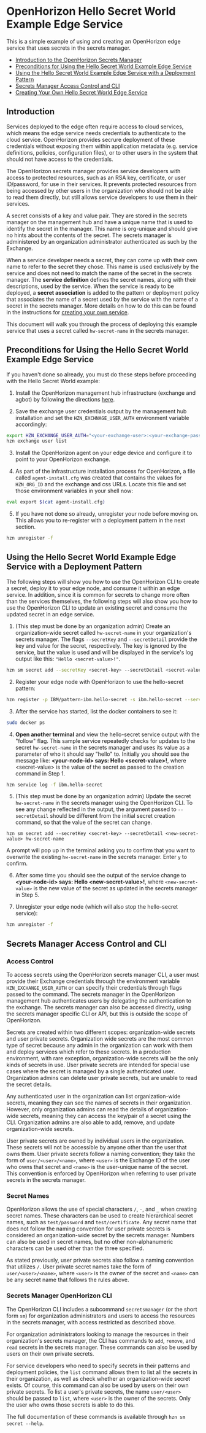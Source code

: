 # OpenHorizon Hello Secret World Example Edge Service

This is a simple example of using and creating an OpenHorizon edge service that uses secrets in the secrets manager.

- [Introduction to the OpenHorizon Secrets Manager](#introduction)
- [Preconditions for Using the Hello Secret World Example Edge Service](#preconditions)
- [Using the Hello Secret World Example Edge Service with a Deployment Pattern](#using-hello-secret-pattern)
- [Secrets Manager Access Control and CLI](#secret-info)
- [Creating Your Own Hello Secret World Edge Service](CreateService.md)

## <a id=introduction></a> Introduction

Services deployed to the edge often require access to cloud services, which means the edge service needs credentials to authenticate to the cloud service. OpenHorizon provides secrure deployment of these credentials without exposing them within application metadata (e.g. service definitions, policies, configuration files), or to other users in the system that should not have access to the credentials.

The OpenHorizon secrets manager provides service developers with access to protected resources, such as an RSA key, certificate, or user ID/password, for use in their services. It prevents protected resources from being accessed by other users in the organization who should not be able to read them directly, but still allows service developers to use them in their services.

A secret consists of a key and value pair. They are stored in the secrets manager on the management hub and have a unique name that is used to identify the secret in the manager. This name is org-unique and should give no hints about the contents of the secret. The secrets manager is administered by an organization administrator authenticated as such by the Exchange.

When a service developer needs a secret, they can come up with their own name to refer to the secret they chose. This name is used exclusively by the service and does not need to match the name of the secret in the secrets manager. The **service definition** defines the secret names, along with their descriptions, used by the service. When the service is ready to be deployed, a **secret association** is added to the pattern or deployment policy that associates the name of a secret used by the service with the name of a secret in the secrets manager. More details on how to do this can be found in the instructions for [creating your own service](CreateService.md).

This document will walk you through the process of deploying this example service that uses a secret called `hw-secret-name` in the secrets manager.

## <a id=preconditions></a> Preconditions for Using the Hello Secret World Example Edge Service

If you haven't done so already, you must do these steps before proceeding with the Hello Secret World example:

1. Install the OpenHorizon management hub infrastructure (exchange and agbot) by following the directions [here](https://github.com/open-horizon/devops/tree/master/mgmt-hub).

2. Save the exchange user credentials output by the management hub installation and set the `HZN_EXCHNAGE_USER_AUTH` environment variable accordingly:

  ```bash
  export HZN_EXCHANGE_USER_AUTH="<your-exchange-user>:<your-exchange-password>"
  hzn exchange user list
  ```

3. Install the OpenHorizon agent on your edge device and configure it to point to your OpenHorizon exchange.

4. As part of the infrastructure installation process for OpenHorizon, a file called `agent-install.cfg` was created that contains the values for `HZN_ORG_ID` and the exchange and css URLs. Locate this file and set those environment variables in your shell now:

  ```bash
  eval export $(cat agent-install.cfg)
  ```

5. If you have not done so already, unregister your node before moving on. This allows you to re-register with a deployment pattern in the next section.

  ```bash
  hzn unregister -f
  ```

## <a id=using-hello-secret-pattern></a> Using the Hello Secret World Example Edge Service with a Deployment Pattern

The following steps will show you how to use the OpenHorizon CLI to create a secret, deploy it to your edge node, and consume it within an edge service. In addition, since it is common for secrets to change more often than the services themselves, the following steps will also show you how to use the OpenHorizon CLI to update an existing secret and consume the updated secret in an edge service.

1. (This step must be done by an organization admin) Create an organization-wide secret called `hw-secret-name` in your organization's secrets manager. The flags `--secretKey` and `--secretDetail` provide the key and value for the secret, respectively. The key is ignored by the service, but the value is used and will be displayed in the service's log output like this: `"Hello <secret-value>!"`.

  ```bash
  hzn sm secret add --secretKey <secret-key> --secretDetail <secret-value> hw-secret-name
  ```

2. Register your edge node with OpenHorizon to use the hello-secret pattern:

  ```bash
  hzn register -p IBM/pattern-ibm.hello-secret -s ibm.hello-secret --serviceorg IBM
  ```

3. After the service has started, list the docker containers to see it:

  ``` bash
  sudo docker ps
  ```

4. **Open another terminal** and view the hello-secret service output with the "follow" flag. This sample service repeatedly checks for updates to the secret `hw-secret-name` in the secrets manager and uses its value as a parameter of who it should say "hello" to. Initially you should see the message like: **\<your-node-id> says: Hello \<secret-value>!**, where \<secret-value> is the value of the secret as passed to the creation command in Step 1.

  ```bash
  hzn service log -f ibm.hello-secret
  ```

5. (This step must be done by an organization admin) Update the secret `hw-secret-name` in the secrets manager using the OpenHorizon CLI. To see any change reflected in the output, the argument passed to `--secretDetail` should be different from the initial secret creation command, so that the value of the secret can change.

  ```
  hzn sm secret add --secretKey <secret-key> --secretDetail <new-secret-value> hw-secret-name
  ```

A prompt will pop up in the terminal asking you to confirm that you want to overwrite the existing `hw-secret-name` in the secrets manager. Enter `y` to confirm.

6. After some time you should see the output of the service change to **\<your-node-id> says: Hello \<new-secret-value>!**, where `<new-secret-value>` is the new value of the secret as updated in the secrets manager in Step 5.

7. Unregister your edge node (which will also stop the hello-secret service):

  ```bash
  hzn unregister -f
  ```

## <a id=secret-info></a> Secrets Manager Access Control and CLI

### Access Control

To access secrets using the OpenHorizon secrets manager CLI, a user must provide their Exchange credentials through the environment variable `HZN_EXCHANGE_USER_AUTH` or can specify their credentials through flags passed to the command. The secrets manager in the OpenHorizon management hub authenticates users by delegating the authentication to the exchange. The secrets manager can also be accessed directly, using the secrets manager specific CLI or API, but this is outside the scope of OpenHorizon.

Secrets are created within two different scopes: organization-wide secrets and user private secrets. Organization wide secrets are the most common type of secret because any admin in the organization can work with them and deploy services which refer to these secrets. In a production environment, with rare exception, organization-wide secrets will be the only kinds of secrets in use. User private secrets are intended for special use cases where the secret is managed by a single authenticated user. Organization admins can delete user private secrets, but are unable to read the secret details.

Any authenticated user in the organization can list organization-wide secrets, meaning they can see the names of secrets in their organization. However, only organization admins can read the details of organization-wide secrets, meaning they can access the key/pair of a secret using the CLI. Organization admins are also able to add, remove, and update organization-wide secrets.

User private secrets are owned by individual users in the organization. These secrets will not be accessible by anyone other than the user that owns them. User private secrets follow a naming convention; they take the form of `user/<user>/<name>`, where `<user>` is the Exchange ID of the user who owns that secret and `<name>` is the user-unique name of the secret. This convention is enforced by OpenHorizon when referring to user private secrets in the secrets manager.

### Secret Names 

OpenHorizon allows the use of special characters `/`, `-`, and `_` when creating secret names. These characters can be used to create hierarchical secret names, such as `test/password` and `test/certificate`. Any secret name that does not follow the naming convention for user private secrets is considered an organization-wide secret by the secrets manager. Numbers can also be used in secret names, but no other non-alphanumeric characters can be used other than the three specified. 

As stated previously, user private secrets also follow a naming convention that utilizes `/`. User private secret names take the form of `user/<user>/<name>`, where `<user>` is the owner of the secret and `<name>` can be any secret name that follows the rules above. 

### Secrets Manager OpenHorizon CLI

The OpenHorizon CLI includes a subcommand `secretsmanager` (or the short form `sm`) for organization administrators and users to access the resources in the secrets manager, with access restricted as described above.

For organization administrators looking to manage the resources in their organization's secrets manager, the CLI has commands to `add`, `remove`, and `read` secrets in the secrets manager. These commands can also be used by users on their own private secrets. 

For service developers who need to specify secrets in their patterns and deployment policies, the `list` command allows them to list all the secrets in their organization, as well as check whether an organization-wide secret exists. Of course, this command can also be used by users on their own private secrets. To list a user's private secrets, the name `user/<user>` should be passed to `list`, where `<user>` is the owner of the secrets. Only the user who owns those secrets is able to do this.

The full documentation of these commands is available through `hzn sm secret --help`.


